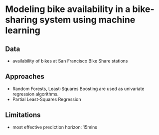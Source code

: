 # Modeling bike availability in a bike-sharing system using machine learning

## Data
- availability of bikes at San Francisco Bike Share stations

## Approaches
- Random Forests, Least-Squares Boosting are used as univariate regression algorithms.
- Partial Least-Squares Regression

## Limitations
- most effective prediction horizon: 15mins